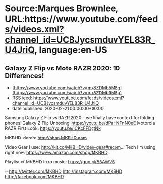 # Source:Marques Brownlee, URL:https://www.youtube.com/feeds/videos.xml?channel_id=UCBJycsmduvYEL83R_U4JriQ, language:en-US

## Galaxy Z Flip vs Moto RAZR 2020: 10 Differences!
 - [https://www.youtube.com/watch?v=mx8ZDMb5MBg](https://www.youtube.com/watch?v=mx8ZDMb5MBg)
 - RSS feed: https://www.youtube.com/feeds/videos.xml?channel_id=UCBJycsmduvYEL83R_U4JriQ
 - date published: 2020-02-21 00:00:00+00:00

Samsung Galaxy Z Flip vs RAZR 2020 - we finally have context for folding phones!
Galaxy Z Flip Unboxing: https://youtu.be/dPaHNTnN0eE
Motorola RAZR First Look: https://youtu.be/lCKcFFDgtNk

MKBHD Merch: http://shop.MKBHD.com

Video Gear I use: http://kit.co/MKBHD/video-gear#recom...
Tech I'm using right now: https://www.amazon.com/shop/MKBHD

Playlist of MKBHD Intro music: https://goo.gl/B3AWV5

~
http://twitter.com/MKBHD
http://instagram.com/MKBHD
http://facebook.com/MKBHD

